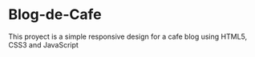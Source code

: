 # Blog-de-Cafe
This proyect is a simple responsive design for a cafe blog using HTML5, CSS3 and JavaScript 

